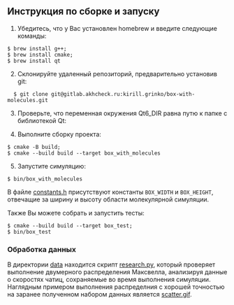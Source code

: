 ## Инструкция по сборке и запуску 

1) Убедитесь, что у Вас установлен homebrew и введите следующие команды:

  ```
  $ brew install g++;
  $ brew install cmake;
  $ brew install qt
  ```

2) Склонируйте удаленный репозиторий, предварительно установив git:

  ```console
    $ git clone git@gitlab.akhcheck.ru:kirill.grinko/box-with-molecules.git
  ```

3) Проверьте, что переменная окружения Qt6_DIR равна путю к папке с библиотекой Qt:

4) Выполните сборку проекта:

  ```console
  $ cmake -B build;
  $ cmake --build build --target box_with_molecules
  ```

5) Запустите симуляцию:
  ```console
  $ bin/box_with_molecules
  ```

В файле [constants.h](include/constants.h) присутствуют константы `BOX_WIDTH` и `BOX_HEIGHT`, отвечащие за ширину и высоту области молекулярной симуляции.

Также Вы можете собрать и запустить тесты:

  ```console
  $ cmake --build build --target box_test;
  $ bin/box_test
  ``` 

  ### Обработка данных

  В директории [data](data/) находится скрипт [research.py](data/research.py), который проверяет выполнение двумерного распределения Максвелла, анализируя данные о скоростях чатиц, сохраняемые во время выполнения симуляции. Наглядным примером выполнения распределния с хорошей точностью на заранее полученном набором данных является [scatter.gif](data/scatter.gif).